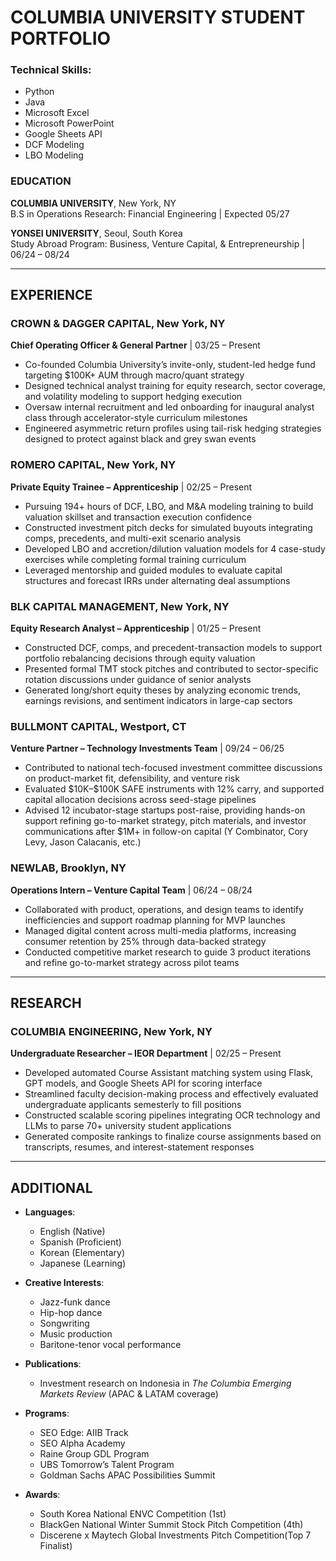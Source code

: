 # COLUMBIA UNIVERSITY STUDENT PORTFOLIO

### Technical Skills:  
  - Python
  - Java
  - Microsoft Excel
  - Microsoft PowerPoint
  - Google Sheets API
  - DCF Modeling
  - LBO Modeling

### EDUCATION

**COLUMBIA UNIVERSITY**, New York, NY  
B.S in Operations Research: Financial Engineering | Expected 05/27

**YONSEI UNIVERSITY**, Seoul, South Korea  
Study Abroad Program: Business, Venture Capital, & Entrepreneurship | 06/24 – 08/24

---

## EXPERIENCE

### CROWN & DAGGER CAPITAL, New York, NY  
**Chief Operating Officer & General Partner**  |  03/25 – Present  
- Co-founded Columbia University’s invite-only, student-led hedge fund targeting \$100K+ AUM through macro/quant strategy  
- Designed technical analyst training for equity research, sector coverage, and volatility modeling to support hedging execution  
- Oversaw internal recruitment and led onboarding for inaugural analyst class through accelerator-style curriculum milestones  
- Engineered asymmetric return profiles using tail-risk hedging strategies designed to protect against black and grey swan events  

### ROMERO CAPITAL, New York, NY  
**Private Equity Trainee – Apprenticeship**  |  02/25 – Present  
- Pursuing 194+ hours of DCF, LBO, and M&A modeling training to build valuation skillset and transaction execution confidence  
- Constructed investment pitch decks for simulated buyouts integrating comps, precedents, and multi-exit scenario analysis  
- Developed LBO and accretion/dilution valuation models for 4 case-study exercises while completing formal training curriculum  
- Leveraged mentorship and guided modules to evaluate capital structures and forecast IRRs under alternating deal assumptions  

### BLK CAPITAL MANAGEMENT, New York, NY  
**Equity Research Analyst – Apprenticeship**  |  01/25 – Present  
- Constructed DCF, comps, and precedent-transaction models to support portfolio rebalancing decisions through equity valuation  
- Presented formal TMT stock pitches and contributed to sector-specific rotation discussions under guidance of senior analysts  
- Generated long/short equity theses by analyzing economic trends, earnings revisions, and sentiment indicators in large-cap sectors  

### BULLMONT CAPITAL, Westport, CT  
**Venture Partner – Technology Investments Team**  |  09/24 – 06/25  
- Contributed to national tech-focused investment committee discussions on product-market fit, defensibility, and venture risk  
- Evaluated \$10K–\$100K SAFE instruments with 12% carry, and supported capital allocation decisions across seed-stage pipelines  
- Advised 12 incubator-stage startups post-raise, providing hands-on support refining go-to-market strategy, pitch materials, and investor communications after \$1M+ in follow-on capital (Y Combinator, Cory Levy, Jason Calacanis, etc.)

### NEWLAB, Brooklyn, NY  
**Operations Intern – Venture Capital Team**  |  06/24 – 08/24  
- Collaborated with product, operations, and design teams to identify inefficiencies and support roadmap planning for MVP launches  
- Managed digital content across multi-media platforms, increasing consumer retention by 25% through data-backed strategy  
- Conducted competitive market research to guide 3 product iterations and refine go-to-market strategy across pilot teams  

---

## RESEARCH

### COLUMBIA ENGINEERING, New York, NY  
**Undergraduate Researcher – IEOR Department**  |  02/25 – Present  
- Developed automated Course Assistant matching system using Flask, GPT models, and Google Sheets API for scoring interface  
- Streamlined faculty decision-making process and effectively evaluated undergraduate applicants semesterly to fill positions  
- Constructed scalable scoring pipelines integrating OCR technology and LLMs to parse 70+ university student applications  
- Generated composite rankings to finalize course assignments based on transcripts, resumes, and interest-statement responses  

---

## ADDITIONAL

- **Languages**:
  - English (Native)
  - Spanish (Proficient)
  - Korean (Elementary)
  - Japanese (Learning)

- **Creative Interests**:  
  - Jazz-funk dance
  - Hip-hop dance
  - Songwriting
  - Music production
  - Baritone-tenor vocal performance

- **Publications**:  
  - Investment research on Indonesia in *The Columbia Emerging Markets Review* (APAC & LATAM coverage)

- **Programs**:  
  - SEO Edge: AIIB Track
  - SEO Alpha Academy
  - Raine Group GDL Program
  - UBS Tomorrow’s Talent Program
  - Goldman Sachs APAC Possibilities Summit

- **Awards**:  
  - South Korea National ENVC Competition (1st)
  - BlackGen National Winter Summit Stock Pitch Competition (4th)
  - Discerene x Maytech Global Investments Pitch Competition(Top 7 Finalist)


